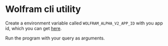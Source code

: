 # Wolfram cli utility

Create a environment variable called `WOLFRAM_ALPHA_V2_APP_ID` with you app id, which you can get [here](http://products.wolframalpha.com/api/).

Run the program with your query as arguments.
